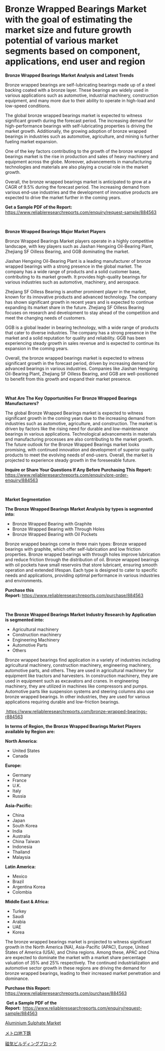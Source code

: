 <p><h1>Bronze Wrapped Bearings Market with the goal of estimating the market size and future growth potential of various market segments based on component, applications, end user and region</h1></p><p><strong>Bronze Wrapped Bearings Market Analysis and Latest Trends</strong></p>
<p><p>Bronze wrapped bearings are self-lubricating bearings made up of a steel backing coated with a bronze layer. These bearings are widely used in various applications such as automotive, industrial machinery, construction equipment, and many more due to their ability to operate in high-load and low-speed conditions.</p><p>The global bronze wrapped bearings market is expected to witness significant growth during the forecast period. The increasing demand for high-performance bearings with self-lubricating properties is driving the market growth. Additionally, the growing adoption of bronze wrapped bearings in industries such as automotive, agriculture, and mining is further fueling market expansion.</p><p>One of the key factors contributing to the growth of the bronze wrapped bearings market is the rise in production and sales of heavy machinery and equipment across the globe. Moreover, advancements in manufacturing technologies and materials are also playing a crucial role in the market growth.</p><p>Overall, the bronze wrapped bearings market is anticipated to grow at a CAGR of 9.5% during the forecast period. The increasing demand from various end-use industries and the development of innovative products are expected to drive the market further in the coming years.</p></p>
<p><strong>Get a Sample PDF of the Report:&nbsp;</strong> <a href="https://www.reliableresearchreports.com/enquiry/request-sample/884563">https://www.reliableresearchreports.com/enquiry/request-sample/884563</a></p>
<p>&nbsp;</p>
<p><strong>Bronze Wrapped Bearings Major Market Players</strong></p>
<p><p>Bronze Wrapped Bearings Market players operate in a highly competitive landscape, with key players such as Jiashan Hengxing Oil-Bearing Plant, Zhejiang SF Oilless Bearing, and GGB dominating the market. </p><p>Jiashan Hengxing Oil-Bearing Plant is a leading manufacturer of bronze wrapped bearings with a strong presence in the global market. The company has a wide range of products and a solid customer base, contributing to its market growth. It provides high-quality bearings for various industries such as automotive, machinery, and aerospace.</p><p>Zhejiang SF Oilless Bearing is another prominent player in the market, known for its innovative products and advanced technology. The company has shown significant growth in recent years and is expected to continue expanding its market share in the future. Zhejiang SF Oilless Bearing focuses on research and development to stay ahead of the competition and meet the changing needs of customers.</p><p>GGB is a global leader in bearing technology, with a wide range of products that cater to diverse industries. The company has a strong presence in the market and a solid reputation for quality and reliability. GGB has been experiencing steady growth in sales revenue and is expected to continue its expansion in the coming years.</p><p>Overall, the bronze wrapped bearings market is expected to witness significant growth in the forecast period, driven by increasing demand for advanced bearings in various industries. Companies like Jiashan Hengxing Oil-Bearing Plant, Zhejiang SF Oilless Bearing, and GGB are well-positioned to benefit from this growth and expand their market presence.</p></p>
<p>&nbsp;</p>
<p><strong>What Are The Key Opportunities For Bronze Wrapped Bearings Manufacturers?</strong></p>
<p><p>The global Bronze Wrapped Bearings market is expected to witness significant growth in the coming years due to the increasing demand from industries such as automotive, agriculture, and construction. The market is driven by factors like the rising need for durable and low-maintenance bearings in various applications. Technological advancements in materials and manufacturing processes are also contributing to the market growth. The future outlook for the Bronze Wrapped Bearings market looks promising, with continued innovation and development of superior quality products to meet the evolving needs of end-users. Overall, the market is projected to experience steady growth in the foreseeable future.</p></p>
<p><strong>Inquire or Share Your Questions If Any Before Purchasing This Report:</strong> <a href="https://www.reliableresearchreports.com/enquiry/pre-order-enquiry/884563">https://www.reliableresearchreports.com/enquiry/pre-order-enquiry/884563</a></p>
<p>&nbsp;</p>
<p><strong>Market Segmentation</strong></p>
<p><strong>The Bronze Wrapped Bearings Market Analysis by types is segmented into:</strong></p>
<p><ul><li>Bronze Wrapped Bearing with Graphite</li><li>Bronze Wrapped Bearing with Through Holes</li><li>Bronze Wrapped Bearing with Oil Pockets</li></ul></p>
<p><p>Bronze wrapped bearings come in three main types: Bronze wrapped bearings with graphite, which offer self-lubrication and low friction properties. Bronze wrapped bearings with through holes improve lubrication and reduce friction through the distribution of oil. Bronze wrapped bearings with oil pockets have small reservoirs that store lubricant, ensuring smooth operation and extended lifespan. Each type is designed to cater to specific needs and applications, providing optimal performance in various industries and environments.</p></p>
<p><strong>Purchase this Report:&nbsp;</strong><a href="https://www.reliableresearchreports.com/purchase/884563">https://www.reliableresearchreports.com/purchase/884563</a></p>
<p>&nbsp;</p>
<p><strong>The Bronze Wrapped Bearings Market Industry Research by Application is segmented into:</strong></p>
<p><ul><li>Agricultural machinery</li><li>Construction machinery</li><li>Engineering Machinery</li><li>Automotive Parts</li><li>Others</li></ul></p>
<p><p>Bronze wrapped bearings find application in a variety of industries including agricultural machinery, construction machinery, engineering machinery, automotive parts, and others. They are used in agricultural machinery for equipment like tractors and harvesters. In construction machinery, they are used in equipment such as excavators and cranes. In engineering machinery, they are utilized in machines like compressors and pumps. Automotive parts like suspension systems and steering columns also use bronze wrapped bearings. In other industries, they are used for various applications requiring durable and low-friction bearings.</p></p>
<p><a href="https://www.reliableresearchreports.com/bronze-wrapped-bearings-r884563">&nbsp;https://www.reliableresearchreports.com/bronze-wrapped-bearings-r884563</a></p>
<p><strong>In terms of Region, the Bronze Wrapped Bearings Market Players available by Region are:</strong></p>
<p>
    <p> <strong> North America: </strong>
        <ul>
            <li>United States</li>
            <li>Canada</li>
        </ul>
        </p> 
    <p> <strong> Europe: </strong>
        <ul>
            <li>Germany</li>
            <li>France</li>
            <li>U.K.</li>
            <li>Italy</li>
            <li>Russia</li>
        </ul>
        </p> 
    <p> <strong> Asia-Pacific: </strong>
        <ul>
            <li>China</li>
            <li>Japan</li>
            <li>South Korea</li>
            <li>India</li>
            <li>Australia</li>
            <li>China Taiwan</li>
            <li>Indonesia</li>
            <li>Thailand</li>
            <li>Malaysia</li>
        </ul>
        </p> 
    <p> <strong> Latin America: </strong>
        <ul>
            <li>Mexico</li>
            <li>Brazil</li>
            <li>Argentina Korea</li>
            <li>Colombia</li>
        </ul>
        </p> 
    <p> <strong> Middle East & Africa: </strong>
        <ul>
            <li>Turkey</li>
            <li>Saudi</li>
            <li>Arabia</li>
            <li>UAE</li>
            <li>Korea</li>
        </ul>
    </p>
    </p>
<p><p>The bronze wrapped bearings market is projected to witness significant growth in the North America (NA), Asia-Pacific (APAC), Europe, United States of America (USA), and China regions. Among these, APAC and China are expected to dominate the market with a market share percentage valuation of 35% and 25% respectively. The continued industrialization and automotive sector growth in these regions are driving the demand for bronze wrapped bearings, leading to their increased market penetration and dominance.</p></p>
<p><strong>Purchase this Report: </strong><a href="https://www.reliableresearchreports.com/purchase/884563">https://www.reliableresearchreports.com/purchase/884563</a></p>
<p>&nbsp;<strong>Get a Sample PDF of the Report:&nbsp;&nbsp;</strong><a href="https://www.reliableresearchreports.com/enquiry/request-sample/884563">https://www.reliableresearchreports.com/enquiry/request-sample/884563</a></p>
<p><strong></strong></p>
<p><p><a href="https://issuu.com/reportprime-2/docs/aluminium-sulphate-market-size-2030.pptx">Aluminium Sulphate Market</a></p><p><a href="https://medium.com/@bertramveum2023/%E3%83%A1%E3%83%88%E3%83%AD%E5%9C%B0%E4%B8%8B%E9%89%84%E5%B8%82%E5%A0%B4%E8%A6%8F%E6%A8%A1%E3%81%A8%E5%B8%82%E5%A0%B4%E5%8B%95%E5%90%91-%E5%AE%8C%E5%85%A8%E3%81%AA%E6%A5%AD%E7%95%8C%E6%A6%82%E8%A6%81-2024%E5%B9%B4%E3%81%8B%E3%82%892031%E5%B9%B4%E3%81%BE%E3%81%A7-8eaf494c53cb">メトロ地下鉄</a></p><p><a href="https://medium.com/@alfaro.etbn_52903/%E7%A3%81%E6%B0%97%E3%83%96%E3%83%AD%E3%83%83%E3%82%AF%E5%B8%82%E5%A0%B4-%E5%B8%82%E5%A0%B4%E3%82%B7%E3%82%A7%E3%82%A2-%E5%B8%82%E5%A0%B4%E3%83%88%E3%83%AC%E3%83%B3%E3%83%89-%E3%81%8A%E3%82%88%E3%81%B3%E5%B0%86%E6%9D%A5%E3%81%AE%E6%88%90%E9%95%B7%E3%82%92%E6%8E%A2%E3%82%8B-29a1caed3bc6">磁気ビルディングブロック</a></p></p>